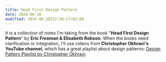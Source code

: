 ```yaml
---
title: Head First Design Pattern
date: 2024-06-18
modified: 2024-06-26T22:50:17+02:00
---
```


It is a collection of notes I'm taking from the book "**Head First Design Pattern**" by **Eric Freeman & Elisabeth Robson**. When the books need clarification or integration, I'll use videos from **Christopher Okhravi's YouTube channel**, which has a great playlist about design patterns: [Design Pattern Playlist by Christopher Okhravi](https://www.youtube.com/playlist?list=PLrhzvIcii6GNjpARdnO4ueTUAVR9eMBpc).